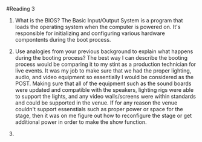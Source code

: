 #Reading 3

1. What is the BIOS? The Basic Input/Output System is a program that loads the operating system when the computer is powered on. It's responsible for initializing and configuring various hardware compontents during the boot process. 

2. Use analogies from your previous background to explain what happens during the booting process? The best way I can describe the booting process would be comparing it to my stint as a production technician for live events. It was my job to make sure that we had the proper lighting, audio, and video equipment so essentially I would be considered as the POST. Making sure that all of the equipment such as the sound boards were updated and compatible with the speakers, lighting rigs were able to support the lights, and any video walls/screens were within standards and could be supported in the venue. If for any reason the venue couldn't support essenstials such as proper power or space for the stage, then it was on me figure out how to reconfigure the stage or get additional power in order to make the show function.
3. 

